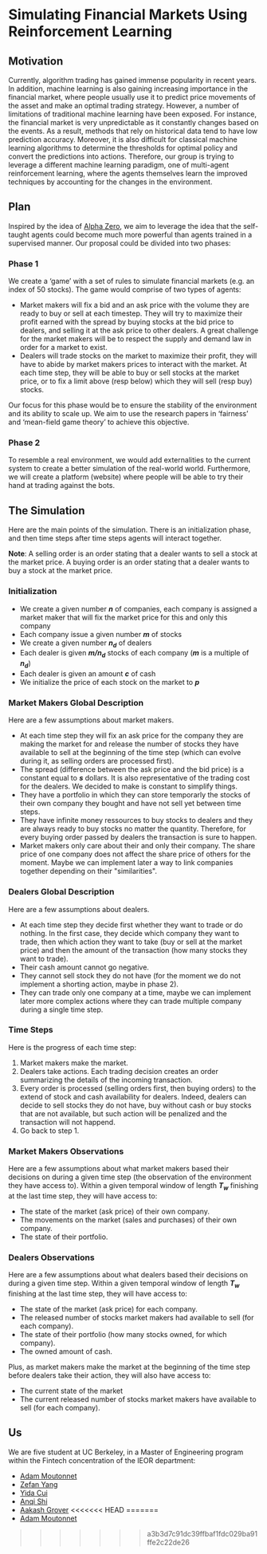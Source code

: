 # Simulating Financial Markets Using Reinforcement Learning

## Motivation

Currently, algorithm trading has gained immense popularity in recent years. In addition, machine learning is also gaining increasing importance in the financial market, where people usually use it to predict price movements of the asset and make an optimal trading strategy. However, a number of limitations of traditional machine learning have been exposed. For instance, the financial market is very unpredictable as it constantly changes based on the events. As a result, methods that rely on historical data tend to have low prediction accuracy. Moreover, it is also difficult for classical machine learning algorithms to determine the thresholds for optimal policy and convert the predictions into actions. Therefore, our group is trying to leverage a different machine learning paradigm, one of multi-agent reinforcement learning, where the agents themselves learn the improved techniques by accounting for the changes in the environment.

## Plan

Inspired by the idea of [Alpha Zero](https://arxiv.org/abs/1712.01815), we aim to leverage the idea that the self-taught agents could become much more powerful than agents trained in a supervised manner. Our proposal could be divided into two phases:

### Phase 1

We create a ‘game’ with a set of rules to simulate financial markets (e.g. an index of 50 stocks). The game would comprise of two types of agents:

- Market makers will fix a bid and an ask price with the volume they are ready to buy or sell at each timestep. They will try to maximize their profit earned with the spread by buying stocks at the bid price to dealers, and selling it at the ask price to other dealers. A great challenge for the market makers will be to respect the supply and demand law in order for a market to exist.
- Dealers will trade stocks on the market to maximize their profit, they will have to abide by market makers prices to interact with the market. At each time step, they will be able to buy or sell stocks at the market price, or to fix a limit above (resp below) which they will sell (resp buy) stocks.

Our focus for this phase would be to ensure the stability of the environment and its ability to scale up. We aim to use the research papers in ‘fairness’ and ‘mean-field game theory’ to achieve this objective.

### Phase 2

To resemble a real environment, we would add externalities to the current system to create a better simulation of the real-world world. Furthermore, we will create a platform (website) where people will be able to try their hand at trading against the bots.

## The Simulation

Here are the main points of the simulation. There is an initialization phase, and then time steps after time steps agents will interact together.  
  
**Note**: A selling order is an order stating that a dealer wants to sell a stock at the market price. A buying order is an order stating that a dealer wants to buy a stock at the market price.

### Initialization

- We create a given number ***n*** of companies, each company is assigned a market maker that will fix the market price for this and only this company
- Each company issue a given number ***m*** of stocks
- We create a given number ***n<sub>d</sub>*** of dealers
- Each dealer is given ***m/n<sub>d</sub>*** stocks of each company (***m*** is a multiple of ***n<sub>d</sub>***)
- Each dealer is given an amount ***c*** of cash
- We initialize the price of each stock on the market to ***p***

### Market Makers Global Description

Here are a few assumptions about market makers.

- At each time step they will fix an ask price for the company they are making the market for and release the number of stocks they have available to sell at the beginning of the time step (which can evolve during it, as selling orders are processed first).
- The spread (difference between the ask price and the bid price) is a constant equal to ***s*** dollars. It is also representative of the trading cost for the dealers. We decided to make is constant to simplify things.
- They have a portfolio in which they can store temporarly the stocks of their own company they bought and have not sell yet between time steps.
- They have infinite money ressources to buy stocks to dealers and they are always ready to buy stocks no matter the quantity. Therefore, for every buying order passed by dealers the transaction is sure to happen.
- Market makers only care about their and only their company. The share price of one company does not affect the share price of others for the moment. Maybe we can implement later a way to link companies together depending on their "similarities".

### Dealers Global Description

Here are a few assumptions about dealers.

- At each time step they decide first whether they want to trade or do nothing. In the first case, they decide which company they want to trade, then which action they want to take (buy or sell at the market price) and then the amount of the transaction (how many stocks they want to trade).
- Their cash amount cannot go negative.
- They cannot sell stock they do not have (for the moment we do not implement a shorting action, maybe in phase 2).
- They can trade only one company at a time, maybe we can implement later more complex actions where they can trade multiple company during a single time step.

### Time Steps

Here is the progress of each time step:

1. Market makers make the market.
2. Dealers take actions. Each trading decision creates an order summarizing the details of the incoming transaction.
3. Every order is processed (selling orders first, then buying orders) to the extend of stock and cash availability for dealers. Indeed, dealers can decide to sell stocks they do not have, buy without cash or buy stocks that are not available, but such action will be penalized and the transaction will not happend.
4. Go back to step 1.

### Market Makers Observations

Here are a few assumptions about what market makers based their decisions on during a given time step (the observation of the environment they have access to). Within a given temporal window of length ***T<sub>w</sub>*** finishing at the last time step, they will have access to:

- The state of the market (ask price) of their own company.
- The movements on the market (sales and purchases) of their own company.
- The state of their portfolio.

### Dealers Observations

Here are a few assumptions about what dealers based their decisions on during a given time step. Within a given temporal window of length ***T<sub>w</sub>*** finishing at the last time step, they will have access to:

- The state of the market (ask price) for each company.
- The released number of stocks market makers had available to sell (for each company).
- The state of their portfolio (how many stocks owned, for which company).
- The owned amount of cash.

Plus, as market makers make the market at the beginning of the time step before dealers take their action, they will also have access to:

- The current state of the market
- The current released number of stocks market makers have available to sell (for each company).

## Us

We are five student at UC Berkeley, in a Master of Engineering program within the Fintech concentration of the IEOR department:

- [Adam Moutonnet](https://www.linkedin.com/in/amoutonnet/)
- [Zefan Yang](https://www.linkedin.com/in/zefan-yang-553955146/)
- [Yida Cui](https://www.linkedin.com/in/yidacui/)
- [Anqi Shi](https://www.linkedin.com/in/anqi-shi-691699180/)
- [Aakash Grover](https://www.linkedin.com/in/aakash-grover/)
<<<<<<< HEAD
=======
- [Adam Moutonnet](https://www.linkedin.com/in/amoutonnet/)
>>>>>>> a3b3d7c91dc39ffbaf1fdc029ba91ffe2c22de26

